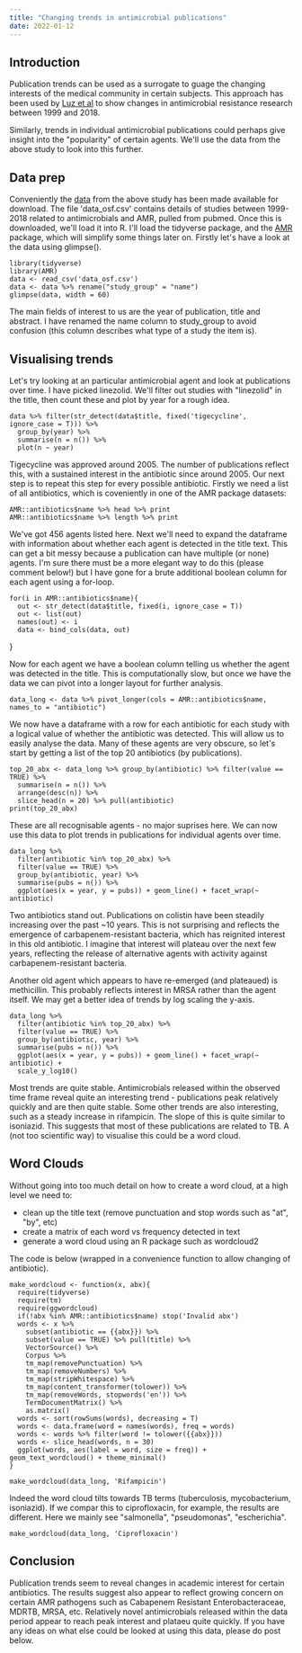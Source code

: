 ```yaml
---
title: "Changing trends in antimicrobial publications"
date: 2022-01-12
---
```


## Introduction 
Publication trends can be used as a surrogate to guage the changing interests of the medical community in certain subjects. This approach has been used by [Luz et al](https://www.biorxiv.org/content/10.1101/2021.03.01.433375v1) to show changes in antimicrobial resistance research between 1999 and 2018.

Similarly, trends in individual antimicrobial publications could perhaps give insight into the "popularity" of certain agents. We'll use the data from the above study to look into this further. 

## Data prep 
Conveniently the [data](https://osf.io/j3d65/) from the above study has been made available for download. The file 'data_osf.csv' contains details of studies between 1999-2018 related to antimicrobials and AMR, pulled from pubmed. Once this is downloaded, we'll load it into R. I'll load the tidyverse package, and the [AMR](https://msberends.github.io/AMR/) package, which will simplify some things later on. Firstly let's have a look at the data using glimpse(). 

```
library(tidyverse)
library(AMR)
data <- read_csv('data_osf.csv')
data <- data %>% rename("study_group" = "name")
glimpse(data, width = 60)
```

The main fields of interest to us are the year of publication, title and abstract. I have renamed the name column to study_group to avoid confusion (this column describes what type of a study the item is). 

## Visualising trends
Let's try looking at an particular antimicrobial agent and look at publications over time. I have picked linezolid. We'll filter out studies with "linezolid" in the title, then count these and plot by year for a rough idea. 

```
data %>% filter(str_detect(data$title, fixed('tigecycline', ignore_case = T))) %>% 
  group_by(year) %>% 
  summarise(n = n()) %>% 
  plot(n ~ year)
```

Tigecycline was approved around 2005. The number of publications reflect this, with a sustained interest in the antibiotic since around 2005. Our next step is to repeat this step for every possible antibiotic. Firstly we need a list of all antibiotics, which is coveniently in one of the AMR package datasets: 

```
AMR::antibiotics$name %>% head %>% print
AMR::antibiotics$name %>% length %>% print
```

We've got 456 agents listed here. Next we'll need to expand the dataframe with information about whether each agent is detected in the title text. This can get a bit messy because a publication can have multiple (or none) agents. I'm sure there must be a more elegant way to do this (please comment below!) but I have gone for a brute additional boolean column for each agent using a for-loop. 

```
for(i in AMR::antibiotics$name){
  out <- str_detect(data$title, fixed(i, ignore_case = T))
  out <- list(out)
  names(out) <- i
  data <- bind_cols(data, out)
```
}

Now for each agent we have a boolean column telling us whether the agent was detected in the title. This is computationally slow, but once we have the data we can pivot into a longer layout for further analysis. 

```
data_long <- data %>% pivot_longer(cols = AMR::antibiotics$name, names_to = "antibiotic")
```

We now have a dataframe with a row for each antibiotic for each study with a logical value of whether the antibiotic was detected. This will allow us to easily analyse the data. Many of these agents are very obscure, so let's start by getting a list of the top 20 antibiotics (by publications). 

```
top_20_abx <- data_long %>% group_by(antibiotic) %>% filter(value == TRUE) %>% 
  summarise(n = n()) %>% 
  arrange(desc(n)) %>% 
  slice_head(n = 20) %>% pull(antibiotic)
print(top_20_abx)
```

These are all recognisable agents - no major suprises here. We can now use this data to plot trends in publications for individual agents over time. 

```
data_long %>% 
  filter(antibiotic %in% top_20_abx) %>% 
  filter(value == TRUE) %>% 
  group_by(antibiotic, year) %>% 
  summarise(pubs = n()) %>% 
  ggplot(aes(x = year, y = pubs)) + geom_line() + facet_wrap(~ antibiotic)
```

Two antibiotics stand out. Publications on colistin have been steadily increasing over the past ~10 years. This is not surprising and reflects the emergence of carbapenem-resistant bacteria, which has reignited interest in this old antibiotic. I imagine that interest will plateau over the next few years, reflecting the release of alternative agents with activity against carbapenem-resistant bacteria. 

Another old agent which appears to have re-emerged (and plateaued) is methicillin. This probably reflects interest in MRSA rather than the agent itself. We may get a better idea of trends by log scaling the y-axis. 

```
data_long %>% 
  filter(antibiotic %in% top_20_abx) %>% 
  filter(value == TRUE) %>% 
  group_by(antibiotic, year) %>% 
  summarise(pubs = n()) %>% 
  ggplot(aes(x = year, y = pubs)) + geom_line() + facet_wrap(~ antibiotic) +
  scale_y_log10()
```

Most trends are quite stable. Antimicrobials released within the observed time frame reveal quite an interesting trend - publications peak relatively quickly and are then quite stable. Some other trends are also interesting, such as a steady increase in rifampicin. The slope of this is quite similar to isoniazid. This suggests that most of these publications are related to TB. A (not too scientific way) to visualise this could be a word cloud. 

## Word Clouds 

Without going into too much detail on how to create a word cloud, at a high level we need to: 

* clean up the title text (remove punctuation and stop words such as "at", "by", etc)
* create a matrix of each word vs frequency detected in text
* generate a word cloud using an R package such as wordcloud2

The code is below (wrapped in a convenience function to allow changing of antibiotic). 

```
make_wordcloud <- function(x, abx){
  require(tidyverse)
  require(tm)
  require(ggwordcloud)
  if(!abx %in% AMR::antibiotics$name) stop('Invalid abx')
  words <- x %>% 
    subset(antibiotic == {{abx}}) %>% 
    subset(value == TRUE) %>% pull(title) %>% 
    VectorSource() %>% 
    Corpus %>% 
    tm_map(removePunctuation) %>% 
    tm_map(removeNumbers) %>% 
    tm_map(stripWhitespace) %>% 
    tm_map(content_transformer(tolower)) %>% 
    tm_map(removeWords, stopwords('en')) %>% 
    TermDocumentMatrix() %>% 
    as.matrix()
  words <- sort(rowSums(words), decreasing = T)
  words <- data.frame(word = names(words), freq = words)
  words <- words %>% filter(word != tolower({{abx}}))
  words <- slice_head(words, n = 30)
  ggplot(words, aes(label = word, size = freq)) + geom_text_wordcloud() + theme_minimal()
}

make_wordcloud(data_long, 'Rifampicin')
```

Indeed the word cloud tilts towards TB terms (tuberculosis, mycobacterium, isoniazid). If we compar this to ciprofloxacin, for example, the results are different. Here we mainly see "salmonella", "pseudomonas", "escherichia". 

```
make_wordcloud(data_long, 'Ciprofloxacin')
```

## Conclusion

Publication trends seem to reveal changes in academic interest for certain antibiotics. The results suggest also appear to reflect growing concern on certain AMR pathogens such as Cabapenem Resistant Enterobacteraceae, MDRTB, MRSA, etc. Relatively novel antimicrobials released within the data period appear to reach peak interest and plataeu quite quickly. If you have any ideas on what else could be looked at using this data, please do post below. 
